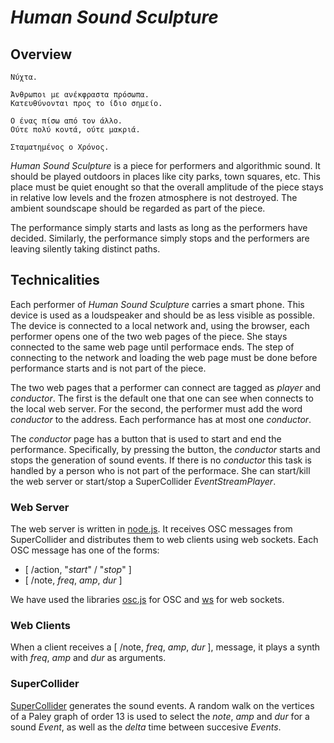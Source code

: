 # *Human Sound Sculpture*

## Overview
    Νύχτα.

    Άνθρωποι με ανέκφραστα πρόσωπα.
    Κατευθύνονται προς το ίδιο σημείο.
    
    Ο ένας πίσω από τον άλλο.
    Ούτε πολύ κοντά, ούτε μακριά.

    Σταματημένος ο Χρόνος.
*Human Sound Sculpture* is a piece for performers and algorithmic sound. It should be played outdoors in places like city parks, town squares, etc. This place must be quiet enought so that the overall amplitude of the piece stays in relative low levels and the frozen atmosphere is not destroyed. The ambient soundscape should be regarded as part of the piece.

The performance simply starts and lasts as long as the performers have decided. Similarly, the performance simply stops and the performers are leaving silently taking distinct paths.

## Technicalities
Each performer of *Human Sound Sculpture* carries a smart phone. This device is used as a loudspeaker and should be as less visible as possible. The device is connected to a local network and, using the browser, each performer opens one of the two web pages of the piece. She stays connected to the same web page until performace ends. The step of connecting to the network and loading the web page must be done before performance starts and is not part of the piece.

The two web pages that a performer can connect are tagged as *player* and *conductor*. The first is the default one that one can see when connects to the local web server. For the second, the performer must add the word *conductor* to the address. Each performance has at most one *conductor*.

The *conductor* page has a button that is used to start and end the performance. Specifically, by pressing the button, the *conductor* starts and stops the generation of sound events. If there is no *conductor* this task is handled by a person who is not part of the performace. She can start/kill the web server or start/stop a SuperCollider *EventStreamPlayer*.

### Web Server
The web server is written in [node.js](https://nodejs.org/en/). It receives OSC messages from SuperCollider and distributes them to web clients using web sockets. Each OSC message has one of the forms:
- [ /action, "*start*" / "*stop*" ]
- [ /note, *freq*, *amp*, *dur* ]

We have used the libraries [osc.js](https://github.com/colinbdclark/osc.js/) for OSC and [ws](https://github.com/websockets/ws) for web sockets.

### Web Clients
When a client receives a [ /note, *freq*, *amp*, *dur* ], message, it plays a synth with *freq*, *amp* and *dur* as arguments.

### SuperCollider
[SuperCollider](http://supercollider.github.io/) generates the sound events. A random walk on the vertices of a Paley graph of order 13 is used to select the *note*, *amp* and *dur* for a sound *Event*, as well as the *delta* time between succesive *Events*.